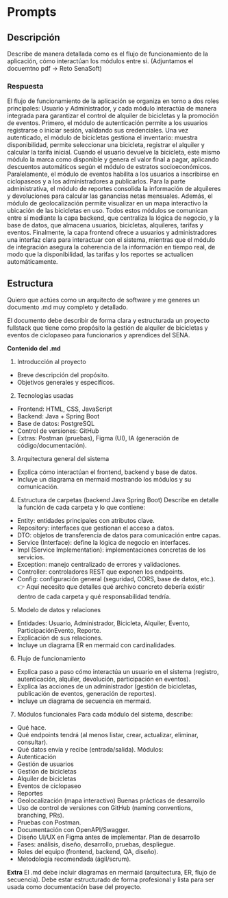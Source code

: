 # Prompts

## Descripción
Describe de manera detallada como es el flujo de funcionamiento de la aplicación, cómo interactúan los módulos entre si.
(Adjuntamos el docuemtno pdf → Reto SenaSoft)

### Respuesta
El flujo de funcionamiento de la aplicación se organiza en torno a dos roles principales: Usuario y Administrador, y cada módulo interactúa de manera integrada para garantizar el control de alquiler de bicicletas y la promoción de eventos. Primero, el módulo de autenticación permite a los usuarios registrarse o iniciar sesión, validando sus credenciales. Una vez autenticado, el módulo de bicicletas gestiona el inventario: muestra disponibilidad, permite seleccionar una bicicleta, registrar el alquiler y calcular la tarifa inicial. Cuando el usuario devuelve la bicicleta, este mismo módulo la marca como disponible y genera el valor final a pagar, aplicando descuentos automáticos según el módulo de estratos socioeconómicos. Paralelamente, el módulo de eventos habilita a los usuarios a inscribirse en ciclopaseos y a los administradores a publicarlos. Para la parte administrativa, el módulo de reportes consolida la información de alquileres y devoluciones para calcular las ganancias netas mensuales. Además, el módulo de geolocalización permite visualizar en un mapa interactivo la ubicación de las bicicletas en uso. Todos estos módulos se comunican entre sí mediante la capa backend, que centraliza la lógica de negocio, y la base de datos, que almacena usuarios, bicicletas, alquileres, tarifas y eventos. Finalmente, la capa frontend ofrece a usuarios y administradores una interfaz clara para interactuar con el sistema, mientras que el módulo de integración asegura la coherencia de la información en tiempo real, de modo que la disponibilidad, las tarifas y los reportes se actualicen automáticamente.

## Estructura
Quiero que actúes como un arquitecto de software y me generes un documento .md muy completo y detallado.

El documento debe describir de forma clara y estructurada un proyecto fullstack que tiene como propósito la gestión de alquiler de bicicletas y eventos de ciclopaseo para funcionarios y aprendices del SENA.

**Contenido del .md**

1. Introducción al proyecto
- Breve descripción del propósito.
- Objetivos generales y específicos.

2. Tecnologías usadas
- Frontend: HTML, CSS, JavaScript
- Backend: Java + Spring Boot
- Base de datos: PostgreSQL
- Control de versiones: GitHub
- Extras: Postman (pruebas), Figma (UI), IA (generación de código/documentación).

3. Arquitectura general del sistema
- Explica cómo interactúan el frontend, backend y base de datos.
- Incluye un diagrama en mermaid mostrando los módulos y su comunicación.

4. Estructura de carpetas (backend Java Spring Boot)
Describe en detalle la función de cada carpeta y lo que contiene:
- Entity: entidades principales con atributos clave.
- Repository: interfaces que gestionan el acceso a datos.
- DTO: objetos de transferencia de datos para comunicación entre capas.
- Service (Interface): define la lógica de negocio en interfaces.
- Impl (Service Implementation): implementaciones concretas de los servicios.
- Exception: manejo centralizado de errores y validaciones.
- Controller: controladores REST que exponen los endpoints.
- Config: configuración general (seguridad, CORS, base de datos, etc.).
👉 Aquí necesito que detalles qué archivo concreto debería existir dentro de cada carpeta y qué responsabilidad tendría.

5. Modelo de datos y relaciones
- Entidades: Usuario, Administrador, Bicicleta, Alquiler, Evento, ParticipaciónEvento, Reporte.
- Explicación de sus relaciones.
- Incluye un diagrama ER en mermaid con cardinalidades.

6. Flujo de funcionamiento
- Explica paso a paso cómo interactúa un usuario en el sistema (registro, autenticación, alquiler, devolución, participación en eventos).
- Explica las acciones de un administrador (gestión de bicicletas, publicación de eventos, generación de reportes).
- Incluye un diagrama de secuencia en mermaid.

7. Módulos funcionales
Para cada módulo del sistema, describe:
- Qué hace.
- Qué endpoints tendrá (al menos listar, crear, actualizar, eliminar, consultar).
- Qué datos envía y recibe (entrada/salida).
Módulos:
- Autenticación
- Gestión de usuarios
- Gestión de bicicletas
- Alquiler de bicicletas
- Eventos de ciclopaseo
- Reportes
- Geolocalización (mapa interactivo)
Buenas prácticas de desarrollo
- Uso de control de versiones con GitHub (naming conventions, branching, PRs).
- Pruebas con Postman.
- Documentación con OpenAPI/Swagger.
- Diseño UI/UX en Figma antes de implementar.
Plan de desarrollo
- Fases: análisis, diseño, desarrollo, pruebas, despliegue.
- Roles del equipo (frontend, backend, QA, diseño).
- Metodología recomendada (ágil/scrum).

**Extra**
El .md debe incluir diagramas en mermaid (arquitectura, ER, flujo de secuencia).
Debe estar estructurado de forma profesional y lista para ser usada como documentación base del proyecto.
